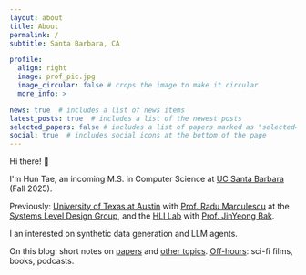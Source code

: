```yaml
---
layout: about
title: About
permalink: /
subtitle: Santa Barbara, CA

profile:
  align: right
  image: prof_pic.jpg
  image_circular: false # crops the image to make it circular
  more_info: >

news: true  # includes a list of news items
latest_posts: true  # includes a list of the newest posts
selected_papers: false # includes a list of papers marked as "selected={true}"
social: true  # includes social icons at the bottom of the page
---
```


Hi there! 👋

I'm Hun Tae, an incoming M.S. in Computer Science at [UC Santa Barbara](https://www.ucsb.edu/) (Fall 2025).

Previously: [University of Texas at Austin](https://www.utexas.edu/) with [Prof. Radu Marculescu](https://radum.ece.utexas.edu/people/) at the [Systems Level Design Group](https://radum.ece.utexas.edu/), and the [HLI Lab](https://hli.skku.edu/) with [Prof. JinYeong Bak](https://nosyu.kr/).

I an interested on synthetic data generation and LLM agents.

On this blog: short notes on [papers](/blog/category/paper/) and [other topics](/blog/category/blog/). [Off-hours](/blog/tag/life/): sci-fi films, books, podcasts.
